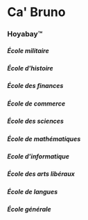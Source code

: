 # Ca' Bruno

### Hoyabay&trade;

##### École militaire
##### École d'histoire
##### École des finances
##### École de commerce
##### École des sciences
##### École de mathématiques
##### Ecole d'informatique
##### École des arts libéraux
##### École de langues
##### École générale